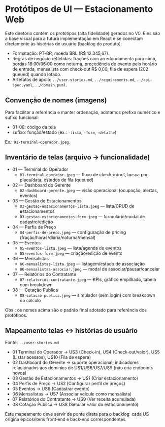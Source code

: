 # Protótipos de UI — Estacionamento Web

Este diretório contém os protótipos (alta fidelidade) gerados no V0. Eles são a base visual para a futura implementação em React e se conectam diretamente às histórias de usuário (backlog do produto).

- Formatação: PT‑BR, moeda BRL (R$ 12.345,67).
- Regras de negócio refletidas: frações com arredondamento para cima, bordas 18:00/06:00 como noturna, precedência de evento pelo horário de entrada, mensalista com check‑out R$ 0,00, fila de espera (202 queued) quando lotado.
- Artefatos de apoio: `../user-stories.md`, `../requirements.md`, `../api-spec.yaml`, `../domain.puml`.

## Convenção de nomes (imagens)

Para facilitar a referência e manter ordenação, adotamos prefixo numérico e sufixo funcional:

- 01–08: código da tela
- sufixo: função/estado (ex.: `-lista`, `-form`, `-detalhe`)

Ex.: `01-terminal-operador.jpeg`.

## Inventário de telas (arquivo → funcionalidade)

- 01 — Terminal do Operador
  - `01-terminal-operador.jpeg` — fluxo de check‑in/out, busca por placa/data, estados de fila (queued)
- 02 — Dashboard do Gerente
  - `02-dashboard-gerente.jpeg` — visão operacional (ocupação, alertas, eventos)
- 03 — Gestão de Estacionamentos
  - `03-gestao-estacionamentos-lista.jpeg` — lista/CRUD de estacionamentos
  - `03-gestao-estacionamentos-form.jpeg` — formulário/modal de cadastro/edição
- 04 — Perfis de Preço
  - `04-perfis-de-preco.jpeg` — configuração de pricing (fração/horas/diária/noturna/mensal)
- 05 — Eventos
  - `05-eventos-lista.jpeg` — lista/agenda de eventos
  - `05-eventos-form.jpeg` — criação/edição de evento
- 06 — Mensalistas
  - `06-mensalistas-lista.jpeg` — listagem/estado de associação
  - `06-mensalistas-associar.jpeg` — modal de associar/pausar/cancelar
- 07 — Relatórios do Contratante
  - `07-relatorios-contratante.jpeg` — KPIs, gráfico empilhado, tabela com breakdown
- 08 — Cotação Pública
  - `08-cotacao-publica.jpeg` — simulador (sem login) com breakdown do cálculo

Obs.: os nomes acima são o padrão final adotado para referência dos protótipos.

## Mapeamento telas ↔ histórias de usuário

Fonte: `../user-stories.md`

- 01 Terminal do Operador → US3 (Check‑in), US4 (Check‑out/valor), US5 (Listar acessos), US10 (Fila de espera)
- 02 Dashboard do Gerente → suporte operacional; indicadores relacionados aos domínios de US1/US6/US7/US9 (não cria endpoints novos)
- 03 Gestão de Estacionamentos → US1 (Criar estacionamento)
- 04 Perfis de Preço → US2 (Configurar perfil de preços)
- 05 Eventos → US6 (Cadastrar evento)
- 06 Mensalistas → US7 (Associar veículo como mensalista)
- 07 Relatórios do Contratante → US9 (Ver receita acumulada)
- 08 Cotação Pública → US8 (Simular valor do estacionamento)

Este mapeamento deve servir de ponte direta para o backlog: cada US origina épicos/itens front‑end e back‑end correspondentes.